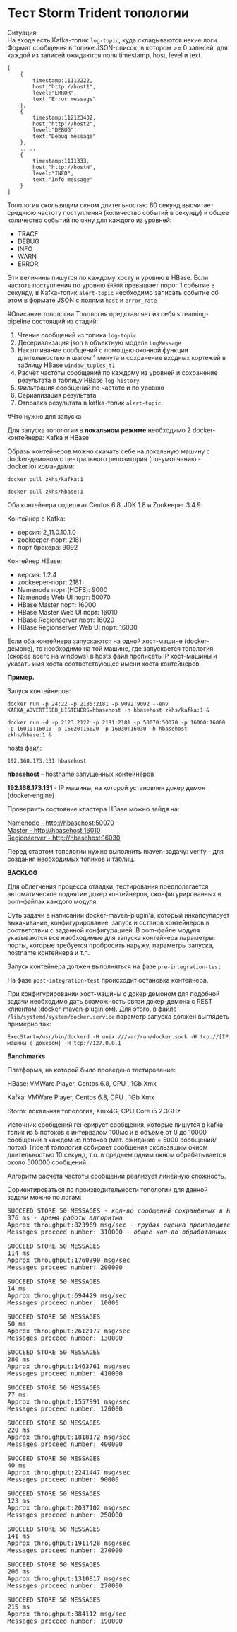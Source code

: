 # Тест Storm Trident топологии
Ситуация:
<br>
На входе есть Kafka-топик `log-topic`, куда складываются некие логи. Формат сообщения в топике JSON-список, в котором >= 0 записей, для каждой из записей ожидаются поля timestamp, host, level и text.

    [
        {
            timestamp:11112222,
            host:"http://host1",
            level:"ERROR",
            text:"Error message"
        },
        {
            timestamp:112123432,
            host:"http://host2",
            level:"DEBUG",
            text:"Debug message"
        },
        .....
        {
            timestamp:1111333,
            host:"http://hostN",
            level:"INFO",
            text:"Info message"
        }
    ]

Топология скользящим окном длительностью 60 секунд высчитает среднюю частоту поступления (количество событий в секунду) и общее количество событий по окну для каждого из уровней:

<ul>
<li>TRACE</li>
<li>DEBUG</li>
<li>INFO</li>
<li>WARN</li>
<li>ERROR</li>
</ul>

Эти величины пишутся по каждому хосту и уровню в HBase.
Если частота поступления по уровню `ERROR` превышает порог 1 событие в секунду,
в Kafka-топик `alert-topic` необходимо записать событие об этом в формате JSON с полями `host` и `error_rate`

#Описание топологии
Топология представляет из себя streaming-pipeline состоящий из стадий:

1. Чтение сообщений из топика `log-topic`
2. Десериализация json в объектную модель `LogMessage`
3. Накапливание сообщений с помощью оконной функции длительностью и шагом 1 минута и сохранение входных кортежей в таблицу HBase `window_tuples_t1`
4. Расчёт частоты сообщений по каждому из уровней и сохранение результата в таблицу HBase `log-history`
5. Фильтрация сообщений по частоте и по уровню
6. Сериализация результата
7. Отправка результата в kafka-топик `alert-topic`

#Что нужно для запуска

Для запуска топологии в **локальном режиме** необходимо 2 docker-контейнера: Kafka и HBase

Образы контейнеров можно скачать себе на локальную машину с docker-демоном с центрального репозитория (по-умолчанию - docker.io) командами:

`docker pull zkhs/kafka:1`

`docker pull zkhs/hbase:1`
 
Оба контейнера содержат Centos 6.8, JDK 1.8 и Zookeeper 3.4.9

Контейнер с Kafka:
<ul>
<li>версия: 2_11.0.10.1.0</li>
<li>zookeeper-порт: 2181</li>
<li>порт брокера: 9092</li>
</ul>

Контейнер HBase:

<ul>
<li>версия: 1.2.4</li>
<li>zookeeper-порт: 2181</li>
<li>Namenode порт (HDFS): 9000</li>
<li>Namenode Web UI порт: 50070</li>
<li>HBase Master порт: 16000</li>
<li>HBase Master Web UI порт: 16010</li>
<li>HBase Regionserver порт: 16020</li>
<li>HBase Regionserver Web UI порт: 16030</li>
</ul>

Если оба контейнера запускаются на одной хост-машине (docker-демоне), то необходимо на той машине, где запускается топология (скорее всего на windows) в hosts файл прописать IP хост-машины и указать имя хоста соответствующее имени хоста контейнеров.

**Пример.**

Запуск контейнеров:

`docker run -p 24:22 -p 2185:2181 -p 9092:9092 --env KAFKA_ADVERTISED_LISTENERS=hbasehost -h hbasehost zkhs/kafka:1 &`

`docker run -d -p 2123:2122 -p 2181:2181 -p 50070:50070 -p 16000:16000 -p 16010:16010 -p 16020:16020 -p 16030:16030 -h hbasehost  zkhs/hbase:1 &`

hosts файл:

`192.168.173.131 hbasehost`

**hbasehost** - hostname запущенных контейнеров

**192.168.173.131** - IP машины, на которой установлен докер демон (docker-engine)

Провериить состояние кластера HBase можно зайдя на:

<a href="http://hbasehost:50070">Namenode - http://hbasehost:50070</a><br>
<a href="http://hbasehost:16010">Master - http://hbasehost:16010</a><br>
<a href="http://hbasehost:16030">Regionserver - http://hbasehost:16030</a>

Перед стартом топологии нужно выполнить maven-задачу: verify - для создания необходимых топиков и таблиц.

**BACKLOG**

Для облегчения процесса отладки, тестирования предполагается автоматическое поднятие докер контейнеров, сконфигурированных в pom-файлах каждого модуля.

Суть задачи в написании docker-maven-plugin'а, который инкапсулирует выкачивание, конфигурирование, запуск и останов контейнеров в соответствии с заданной конфигурацией.
В pom-файле модуля указываются все наобходимые для запуска контейнера параметры: порты, которые требуется пробросить наружу, параметры запуска, hostname контейнера и т.п.

Запуск контейнера должен выполняться на фазе `pre-integration-test`

На фазе `post-integration-test` происходит остановка контейнера.

При конфигурировании хост-машины с докер демоном для подобной задачи необходимо дать возможность связи докер-демона с REST клиентом (docker-maven-plugin'ом).
Для этого, в файле `/lib/systemd/system/docker.service` параметр запуска должен выглядеть примерно так:

`ExecStart=/usr/bin/dockerd -H unix:///var/run/docker.sock -H tcp://[IP машины с докером] -H tcp://127.0.0.1`

**Banchmarks**

Платформа, на которой было проведено тестирование:

HBase: VMWare Player, Centos 6.8, CPU , 1Gb Xmx

Kafka: VMWare Player, Centos 6.8, CPU , 1Gb Xmx

Storm: локальная топология, Xmx4G, CPU Core i5 2.3GHz

Источник сообщений генерирует сообщения, которые пишутся в kafka топик из 5 потоков с интервалом 100мс и в объёме от 0 до 10000 сообщений в каждом из потоков (мат. ожидание = 5000 сообщений/поток)
Trident топология собирает сообщения скользящим окном длительностью 10 секунд, т.о. в среднем одним окном обрабатывается около 500000 сообщений.  

Алгоритм расчёта частоты сообщений реализует линейную сложность.

Сориентироваться по производительности топологии для данной задачи можно по логам:

<pre>
SUCCEED STORE 50 MESSAGES - <i>кол-во сообщений сохранённых в HBase</i>
376 ms - <i>время работы алгоритма</i>
Approx throughput:823969 msg/sec - <i>грубая оценка производительности в 1 сек</i>
Messages proceed number: 310000 - <i>общее кол-во обработанных сообщений из топика одном окном</i>

SUCCEED STORE 50 MESSAGES
114 ms
Approx throughput:1760390 msg/sec
Messages proceed number: 200000

SUCCEED STORE 50 MESSAGES
14 ms
Approx throughput:694429 msg/sec
Messages proceed number: 10000

SUCCEED STORE 50 MESSAGES
50 ms
Approx throughput:2612177 msg/sec
Messages proceed number: 130000

SUCCEED STORE 50 MESSAGES
280 ms
Approx throughput:1463761 msg/sec
Messages proceed number: 410000

SUCCEED STORE 50 MESSAGES
77 ms
Approx throughput:1557991 msg/sec
Messages proceed number: 120000

SUCCEED STORE 50 MESSAGES
220 ms
Approx throughput:1818172 msg/sec
Messages proceed number: 400000

SUCCEED STORE 50 MESSAGES
40 ms
Approx throughput:2241447 msg/sec
Messages proceed number: 90000

SUCCEED STORE 50 MESSAGES
123 ms
Approx throughput:2037102 msg/sec
Messages proceed number: 250000

SUCCEED STORE 50 MESSAGES
141 ms
Approx throughput:1911428 msg/sec
Messages proceed number: 270000

SUCCEED STORE 50 MESSAGES
206 ms
Approx throughput:1310817 msg/sec
Messages proceed number: 270000

SUCCEED STORE 50 MESSAGES
215 ms
Approx throughput:884112 msg/sec
Messages proceed number: 190000
</pre>